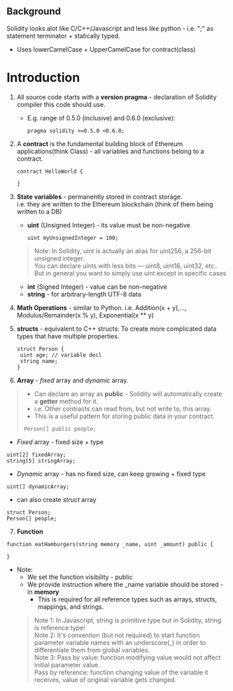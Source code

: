 ## Background
Solidity looks alot like C/C++/Javascript and less like python - i.e. ";" as statement terminator + statically typed. 
- Uses lowerCamelCase + UpperCamelCase for contract(class)  

# Introduction 
1. All source code starts with a **version pragma** - declaration of Solidity compiler this code should use.
   - E.g. range of 0.5.0 (inclusive) and 0.6.0 (exclusive): 
     ```
     pragma solidity >=0.5.0 <0.6.0;
     ```
2. A **contract** is the fundamental building block of Ethereum applications(think Class) - all variables and functions belong to a contract.
   ```
   contract HelloWorld {
   
   }
   ```
3. **State variables** - permanently stored in contract storage.\
i.e. they are written to the Ethereum blockchain (think of them being written to a DB) 
   - **uint** (Unsigned Integer) - its value must be non-negative 
     ``` 
     uint myUnsignedInteger = 100;
     ```
   > Note: In Solidity, uint is actually an alias for uint256, a 256-bit unsigned integer.\
   > You can declare uints with less bits — uint8, uint16, uint32, etc..\
   > But in general you want to simply use uint except in specific cases
   - **int** (Signed Integer) - value can be non-negative 
   - **string** - for arbitrary-length UTF-8 data
   
4. **Math Operations** - similar to Python. 
i.e. Addition(x + y),..., Modulus/Remainder(x % y), Exponential(x ** y)

5. **structs** - equivalent to C++ structs: To create more complicated data types that have multiple properties.
   ``` 
   struct Person {
    uint age; // variable decl 
    string name;
   }
   ```
6. **Array** - *fixed* array and *dynamic* array.
>  - Can declare an array as **public** - Solidity will automatically create a **getter** method for it.
>  - i.e. Other contracts can read from, but not write to, this array.
>  - This is a useful pattern for storing public data in your contract.
> ```
> Person[] public people;
> ```
   - *Fixed* array - fixed size + type
   ``` 
   uint[2] fixedArray; 
   string[5] stringArray; 
   ```
   - *Dynamic* array - has no fixed size, can keep growing + fixed type 
   ``` 
   uint[] dynamicArray; 
   ```
   - can also create *struct* array
   ``` 
   struct Person; 
   Person[] people; 
   ```

7. **Function**
```
function eatHamburgers(string memory _name, uint _amount) public {

}
```
- Note:
  - We set the function visibility - public
  - We provide instruction where the _name variable should be stored - in **memory** 
    - This is required for all reference types such as arrays, structs, mappings, and strings.
  > Note 1: In Javascript, string is primitive type but in Solidity, string is reference type!\
  > Note 2: It's convention (but not required) to start function parameter variable names with an underscore(_)
  >         in order to differentiate them from global variables.\
  > Note 3: Pass by value: function modifying value would not affect initial parameter value.\
  >         Pass by reference: function changing value of the variable it receives, value of original variable gets changed.
